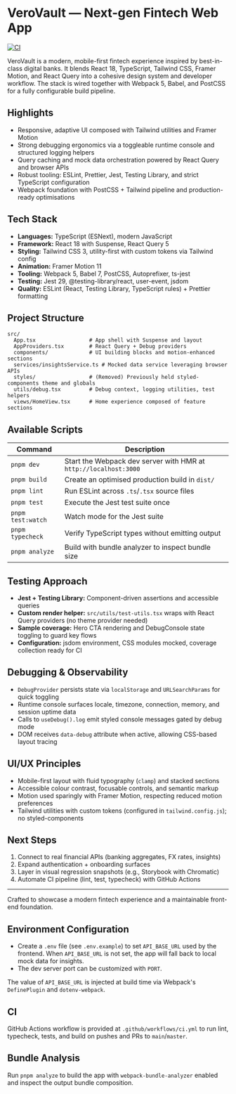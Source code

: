 # VeroVault — Next-gen Fintech Web App

[![CI](https://github.com/OWNER/REPO/actions/workflows/ci.yml/badge.svg)](https://github.com/OWNER/REPO/actions/workflows/ci.yml)


VeroVault is a modern, mobile-first fintech experience inspired by best-in-class digital banks. It blends React 18, TypeScript, Tailwind CSS, Framer Motion, and React Query into a cohesive design system and developer workflow. The stack is wired together with Webpack 5, Babel, and PostCSS for a fully configurable build pipeline.

## Highlights
- Responsive, adaptive UI composed with Tailwind utilities and Framer Motion
- Strong debugging ergonomics via a toggleable runtime console and structured logging helpers
- Query caching and mock data orchestration powered by React Query and browser APIs
- Robust tooling: ESLint, Prettier, Jest, Testing Library, and strict TypeScript configuration
- Webpack foundation with PostCSS + Tailwind pipeline and production-ready optimisations

## Tech Stack
- **Languages:** TypeScript (ESNext), modern JavaScript
- **Framework:** React 18 with Suspense, React Query 5
- **Styling:** Tailwind CSS 3, utility-first with custom tokens via Tailwind config
- **Animation:** Framer Motion 11
- **Tooling:** Webpack 5, Babel 7, PostCSS, Autoprefixer, ts-jest
- **Testing:** Jest 29, @testing-library/react, user-event, jsdom
- **Quality:** ESLint (React, Testing Library, TypeScript rules) + Prettier formatting

## Project Structure
```
src/
  App.tsx                 # App shell with Suspense and layout
  AppProviders.tsx        # React Query + Debug providers
  components/             # UI building blocks and motion-enhanced sections
  services/insightsService.ts # Mocked data service leveraging browser APIs
  styles/                 # (Removed) Previously held styled-components theme and globals
  utils/debug.tsx         # Debug context, logging utilities, test helpers
  views/HomeView.tsx      # Home experience composed of feature sections
```

## Available Scripts
| Command            | Description |
| ------------------ | ----------- |
| `pnpm dev`         | Start the Webpack dev server with HMR at `http://localhost:3000` |
| `pnpm build`       | Create an optimised production build in `dist/` |
| `pnpm lint`        | Run ESLint across `.ts`/`.tsx` source files |
| `pnpm test`        | Execute the Jest test suite once |
| `pnpm test:watch`  | Watch mode for the Jest suite |
| `pnpm typecheck`   | Verify TypeScript types without emitting output |
| `pnpm analyze`     | Build with bundle analyzer to inspect bundle size |

## Testing Approach
- **Jest + Testing Library:** Component-driven assertions and accessible queries
- **Custom render helper:** `src/utils/test-utils.tsx` wraps with React Query providers (no theme provider needed)
- **Sample coverage:** Hero CTA rendering and DebugConsole state toggling to guard key flows
- **Configuration:** jsdom environment, CSS modules mocked, coverage collection ready for CI

## Debugging & Observability
- `DebugProvider` persists state via `localStorage` and `URLSearchParams` for quick toggling
- Runtime console surfaces locale, timezone, connection, memory, and session uptime data
- Calls to `useDebug().log` emit styled console messages gated by debug mode
- DOM receives `data-debug` attribute when active, allowing CSS-based layout tracing

## UI/UX Principles
- Mobile-first layout with fluid typography (`clamp`) and stacked sections
- Accessible colour contrast, focusable controls, and semantic markup
- Motion used sparingly with Framer Motion, respecting reduced motion preferences
- Tailwind utilities with custom tokens (configured in `tailwind.config.js`); no styled-components

## Next Steps
1. Connect to real financial APIs (banking aggregates, FX rates, insights)
2. Expand authentication + onboarding surfaces
3. Layer in visual regression snapshots (e.g., Storybook with Chromatic)
4. Automate CI pipeline (lint, test, typecheck) with GitHub Actions

---
Crafted to showcase a modern fintech experience and a maintainable front-end foundation.

## Environment Configuration

- Create a `.env` file (see `.env.example`) to set `API_BASE_URL` used by the frontend. When `API_BASE_URL` is not set, the app will fall back to local mock data for insights.
- The dev server port can be customized with `PORT`.

The value of `API_BASE_URL` is injected at build time via Webpack's `DefinePlugin` and `dotenv-webpack`.

## CI

GitHub Actions workflow is provided at `.github/workflows/ci.yml` to run lint, typecheck, tests, and build on pushes and PRs to `main`/`master`.

## Bundle Analysis

Run `pnpm analyze` to build the app with `webpack-bundle-analyzer` enabled and inspect the output bundle composition.

